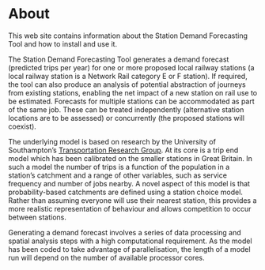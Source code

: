 # About
<!-- position: 1 -->

This web site contains information about the Station Demand Forecasting Tool and how to install and use it.

The Station Demand Forecasting Tool generates a demand forecast (predicted trips per year) for one or more proposed local railway stations (a local railway station is a Network Rail category E or F station). If required, the tool can also produce an analysis of potential abstraction of journeys from existing stations, enabling the net impact of a new station on rail use to be estimated. Forecasts for multiple stations can be accommodated as part of the same job. These can be treated independently (alternative station locations are to be assessed) or concurrently (the proposed stations will coexist).

The underlying model is based on research by the University of Southampton’s [Transportation Research Group](https://www.southampton.ac.uk/engineering/research/groups/transportation_group.page?). At its core is a trip end model which has been calibrated on the smaller stations in Great Britain. In such a model the number of trips is a function of the population in a station’s catchment and a range of other variables, such as service frequency and number of jobs nearby. A novel aspect of this model is that probability-based catchments are defined using a station choice model. Rather than assuming everyone will use their nearest station, this provides a more realistic representation of behaviour and allows competition to occur between stations.

Generating a demand forecast involves a series of data processing and spatial analysis steps with a high computational requirement. As the model has been coded to take advantage of parallelisation, the length of a model run will depend on the number of available processor cores.